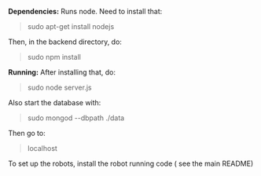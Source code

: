 __Dependencies:__
Runs node. Need to install that:

> sudo apt-get install nodejs

Then, in the backend directory, do:

> sudo npm install
 

__Running:__
After installing that, do:

> sudo node server.js

Also start the database with:

> sudo mongod --dbpath ./data

Then go to:

> localhost

To set up the robots, install the robot running code (
see the main README)
